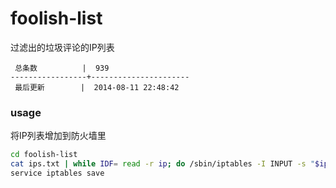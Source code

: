 foolish-list
============

过滤出的垃圾评论的IP列表

```
 总条数          |  939       
-----------------+----------------------
 最后更新        |  2014-08-11 22:48:42     
```

### usage

将IP列表增加到防火墙里

```bash
cd foolish-list
cat ips.txt | while IDF= read -r ip; do /sbin/iptables -I INPUT -s "$ip" -j DROP; done
service iptables save
```
